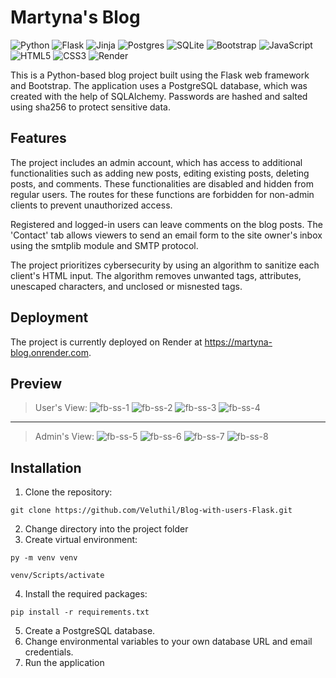 # Martyna's Blog
![Python](https://img.shields.io/badge/python-3670A0?style=for-the-badge&logo=python&logoColor=ffdd54)
![Flask](https://img.shields.io/badge/flask-%23000.svg?style=for-the-badge&logo=flask&logoColor=white)
![Jinja](https://img.shields.io/badge/jinja-white.svg?style=for-the-badge&logo=jinja&logoColor=black)
![Postgres](https://img.shields.io/badge/postgres-%23316192.svg?style=for-the-badge&logo=postgresql&logoColor=white)
![SQLite](https://img.shields.io/badge/sqlite-%2307405e.svg?style=for-the-badge&logo=sqlite&logoColor=white)
![Bootstrap](https://img.shields.io/badge/bootstrap-%23563D7C.svg?style=for-the-badge&logo=bootstrap&logoColor=white)
![JavaScript](https://img.shields.io/badge/javascript-%23323330.svg?style=for-the-badge&logo=javascript&logoColor=%23F7DF1E)
![HTML5](https://img.shields.io/badge/html5-%23E34F26.svg?style=for-the-badge&logo=html5&logoColor=white)
![CSS3](https://img.shields.io/badge/css3-%231572B6.svg?style=for-the-badge&logo=css3&logoColor=white)
![Render](https://img.shields.io/badge/Render-%46E3B7.svg?style=for-the-badge&logo=render&logoColor=white)


This is a Python-based blog project built using the Flask web framework and Bootstrap. The application uses a PostgreSQL database, which was created with the help of SQLAlchemy. Passwords are hashed and salted using sha256 to protect sensitive data.

## Features
The project includes an admin account, which has access to additional functionalities such as adding new posts, editing existing posts, deleting posts, and comments. These functionalities are disabled and hidden from regular users. The routes for these functions are forbidden for non-admin clients to prevent unauthorized access.

Registered and logged-in users can leave comments on the blog posts. The 'Contact' tab allows viewers to send an email form to the site owner's inbox using the smtplib module and SMTP protocol.

The project prioritizes cybersecurity by using an algorithm to sanitize each client's HTML input. The algorithm removes unwanted tags, attributes, unescaped characters, and unclosed or misnested tags.

## Deployment
The project is currently deployed on Render at https://martyna-blog.onrender.com.

## Preview
> User's View:
![fb-ss-1](https://github.com/Veluthil/Blog-with-users-Flask/assets/108438343/abf35067-6f87-4feb-9a10-310e07cd6b54)
![fb-ss-2](https://github.com/Veluthil/Blog-with-users-Flask/assets/108438343/8509001b-13ed-4033-b17f-fb7d5c685eae)
![fb-ss-3](https://github.com/Veluthil/Blog-with-users-Flask/assets/108438343/bec5c90c-e17d-4a16-a736-59461c884dc0)
![fb-ss-4](https://github.com/Veluthil/Blog-with-users-Flask/assets/108438343/47ea011b-69dd-485b-b8c7-4ce80f56463c)

----
> Admin's View:
![fb-ss-5](https://github.com/Veluthil/Blog-with-users-Flask/assets/108438343/dd4556ea-619c-41ee-a1bb-b40239919de7)
![fb-ss-6](https://github.com/Veluthil/Blog-with-users-Flask/assets/108438343/940f5154-47ba-4899-a3b6-e3f32c9444fc)
![fb-ss-7](https://github.com/Veluthil/Blog-with-users-Flask/assets/108438343/c2b9ea4e-88ca-478c-a4cd-85f0878a4631)
![fb-ss-8](https://github.com/Veluthil/Blog-with-users-Flask/assets/108438343/24317e7f-458f-41e9-982f-71086d8cc685)


## Installation
1. Clone the repository: 
```
git clone https://github.com/Veluthil/Blog-with-users-Flask.git
```
2. Change directory into the project folder
3. Create virtual environment: 
```
py -m venv venv
```
```
venv/Scripts/activate
```
4. Install the required packages: 
```
pip install -r requirements.txt
```
5. Create a PostgreSQL database.
6. Change environmental variables to your own database URL and email credentials.
7. Run the application
